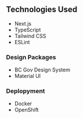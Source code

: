 ## Technologies Used

- Next.js
- TypeScript
- Tailwind CSS
- ESLint

### Design Packages

- BC Gov Design System
- Material UI

### Deplopyment

- Docker
- OpenShift
